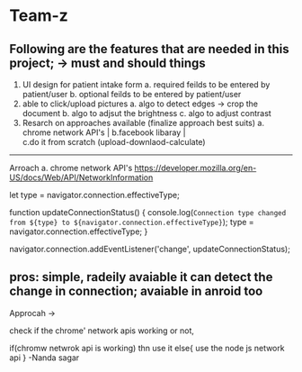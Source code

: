 # Team-z
Following are the features that are needed in this project;
-> must and should things
-----------------------------------------------------------
1. UI design for patient intake form 
   a. required feilds to be entered by patient/user
   b. optional feilds to be entered by patient/user
2. able to click/upload pictures
   a. algo to detect edges -> crop the document
   b. algo to adjsut the brightness
   c. algo to adjust contrast
3. Resarch on approaches available (finalize approach best suits)
   a. chrome network API's | 
   b.facebook libaray |   
   c.do it from scratch (upload-downlaod-calculate)  
   

-----------------------------------------------------------------
Arroach a. chrome network API's
https://developer.mozilla.org/en-US/docs/Web/API/NetworkInformation

let type = navigator.connection.effectiveType;

function updateConnectionStatus() {
  console.log(`Connection type changed from ${type} to ${navigator.connection.effectiveType}`);
  type = navigator.connection.effectiveType;
}

navigator.connection.addEventListener('change', updateConnectionStatus);

pros: simple, radeily avaiable
it can detect the change in connection; 
avaiable in anroid too
---------------------------------------------------------------------------
Approcah -> 

check if the chrome' network apis working or not,

if(chromw netwrok api is working) thn use it
else{ use the node js network api }
-Nanda sagar

